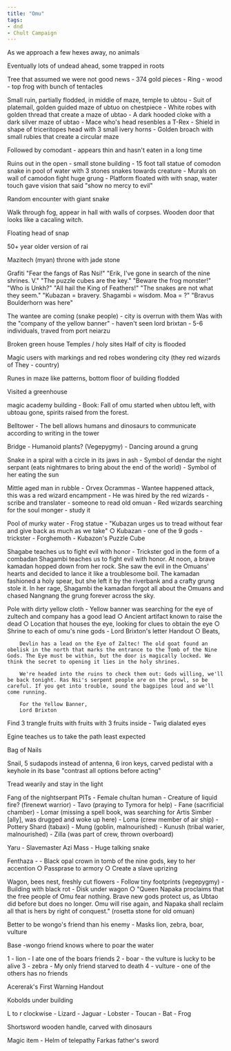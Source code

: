 ```yaml
---
title: "Omu"
tags: 
- dnd
- Chult Campaign
---
```

As we approach a few hexes away, no animals

Eventually lots of undead ahead, some trapped in roots

Tree that assumed we were not good news
	- 374 gold pieces
	- Ring - wood - top frog with bunch of tentacles

Small ruin, partially flodded, in middle of maze, temple to ubtou
	- Suit of platemail, golden guided maze of ubtuo on chestpiece
	- White robes with golden thread that create a maze of ubtao
	- A dark hooded cloke with a dark silver maze of ubtao
	- Mace who's head resenbles a T-Rex
	- Shield in shape of triceritopes head with 3 small ivery horns
	- Golden broach with small rubies that create a circular maze

Followed by comodant - appears thin and hasn't eaten in a long time

Ruins out in the open - small stone building
	- 15 foot tall statue of comodon snake in pool of water with 3 stones snakes towards creature
	- Murals on wall of camodon fight huge grung
	- Platform floated with with snap, water touch gave vision that said "show no mercy to evil"

Random encounter with giant snake

Walk through fog, appear in hall with walls of corpses. Wooden door that looks like a cacaling witch.

Floating head of snap

50+ year older version of rai

Mazitech (myan) throne with jade stone

Grafiti
"Fear the fangs of Ras Nsi!"
"Erik, I've gone in search of the nine shrines. V."
"The puzzle cubes are the key."
"Beware the frog monster!"
"Who is Unkh?"
"All hail the King of Feathers!"
"The snakes are not what they seem."
"Kubazan = bravery. Shagambi = wisdom. Moa = ?"
"Bravus Boulderhorn was here"

The wantee are coming (snake people) - city is overrun with them
Was with the "company of the yellow banner" - haven't seen lord brixtan
	- 5-6 individuals, traved from port neiarzu

Broken green house
Temples / holy sites
Half of city is flooded

Magic users with markings and red robes wondering city (they red wizards of They - country)

Runes in maze like patterns, bottom floor of building flodded

Visited a greenhouse

magic academy building
	- Book: Fall of omu started when ubtou left, with ubtoau gone, spirits raised from the forest.

Belltower
	- The bell allows humans and dinosaurs to communicate according to writing in the tower

Bridge
	- Humanoid plants? (Vegepygmy)
	- Dancing around a grung

Snake in a spiral with a circle in its jaws  in ash
	- Symbol of dendar the night serpant (eats nightmares to bring about the end of the world)
	- Symbol of her eating the sun

Mittle aged man in rubble - Orvex Ocrammas
	- Wantee happened attack, this was a red wizard encampment
	- He was hired by the red wizards - scribe and translater - someone to read old omuan
	- Red wizards searching for the soul monger - study it

Pool of murky water
	- Frog statue
	- "Kubazan urges us to tread without fear and give back as much as we take"
		○ Kubazan - one of the 9 gods - trickster
	- Forghemoth
	- Kubazon's Puzzle Cube

Shagabe teaches us to fight evil with honor
	- Trickster god in the form of a combadan
	Shagambi teaches us to fight evil with honor.
	At noon, a brave kamadan hopped down from her rock. She saw the evil in the Omuans' hearts and decided to lance it like a troublesome boil. The kamadan fashioned a holy spear, but she left it by the riverbank and a crafty grung stole it. In her rage, Shagambi the kamadan forgot all about the Omuans and chased Nangnang the grung forever across the sky.

Pole with dirty yellow cloth
	- Yellow banner was searching for the eye of zultech and company has a good lead
		○ Ancient artifact known to raise the dead
		○ Location that houses the eye, looking for clues to obtain the eye
		○ Shrine to each of omu's nine gods
	- Lord Brixton's letter Handout
		○ Beats,
		
		Devlin has a lead on the Eye of Zaltec! The old goat found an obelisk in the north that marks the entrance to the Tomb of the Nine Gods. The Eye must be within, but the door is magically locked. We think the secret to opening it lies in the holy shrines.
		
		We're headed into the ruins to check them out: Gods willing, we'll be back tonight. Ras Nsi's serpent people are on the prowl, so be careful. If you get into trouble, sound the bagpipes loud and we'll come running.
		
		For the Yellow Banner,
		Lord Brixton

Find 3 trangle fruits with fruits with 3 fruits inside
	- Twig dialated eyes

Egine teaches us to take the path least expected

Bag of Nails

Snail, 5 sudapods instead of antenna, 6 iron keys, carved pedistal with a keyhole in its base
"contrast all options before acting"

Tread wearily and stay in the light

Fang of the nightserpant
PITs
	- Female chultan human
	- Creature of liquid fire? (firenewt warrior)
	- Tavo (praying to Tymora for help)
	- Fane (sacrificial chamber)
	- Lomar (missing a spell book, was searching for Artis Simber [ally], was drugged and woke up here)
	- Loma (crew member of air ship)
	- Pottery Shard (tabaxi)
	- Mung (goblin, malnourished)
	- Kunush (tribal warier, malnourished)
	- Zilla (was part of crew, thrown overboard)

Yaru - Slavemaster
Azi Mass - Huge talking snake

Fenthaza - 
	- Black opal crown in tomb of the nine gods, key to her accention
		○ Passprase to armory
		○ Create a slave uprizing

Wagon, bees nest, freshly cut flowers
	- Follow tiny footprints (vegepygmy)
	- Building with black rot
	- Disk under wagon
		○ "Queen Napaka proclaims that the free people of Omu fear nothing. Brave new gods protect us, as Ubtao did before but does no longer. Omu will rise again, and Napaka shall reclaim all that is hers by right of conquest." (rosetta stone for old omuan)

Better to be wongo's friend than his enemy
	- Masks lion, zebra, boar, vulture

Base -wongo friend knows where to poar the water

1 - lion - I ate one of the boars friends
2 - boar - the vulture is lucky to be alive
3 - zebra - My only friend starved to death
4 - vulture - one of the others has no friends

Acererak's First Warning Handout

Kobolds under building

L to r clockwise
	- Lizard
	- Jaguar
	- Lobster
	- Toucan
	- Bat
	- Frog

Shortsword wooden handle, carved with dinosaurs

Magic item - Helm of telepathy
Farkas father's sword


	

